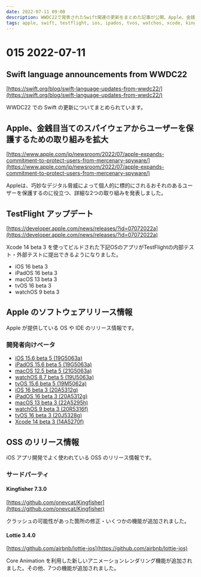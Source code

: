 ```yaml
---
date: 2022-07-11 09:00
description: WWDC22で発表されたSwift関連の更新をまとめた記事が公開、Apple、金銭目当てのスパイウェアからユーザーを保護するための取り組みを拡大、TestFlight アップデート、ほか
tags: apple, swift, testflight, ios, ipados, tvos, watchos, xcode, kingfisher, lottie
---
```

# 015 2022-07-11

## Swift language announcements from WWDC22

[https://swift.org/blog/swift-language-updates-from-wwdc22/](https://swift.org/blog/swift-language-updates-from-wwdc22/)

WWDC22 での Swift の更新についてまとめられています。

## Apple、金銭目当てのスパイウェアからユーザーを保護するための取り組みを拡大

[https://www.apple.com/jp/newsroom/2022/07/apple-expands-commitment-to-protect-users-from-mercenary-spyware/](https://www.apple.com/jp/newsroom/2022/07/apple-expands-commitment-to-protect-users-from-mercenary-spyware/)

Appleは、巧妙なデジタル脅威によって個人的に標的にされるおそれのあるユーザーを保護するのに役立つ、詳細な2つの取り組みを発表しました。 

## TestFlight アップデート
[https://developer.apple.com/news/releases/?id=07072022a](https://developer.apple.com/news/releases/?id=07072022a)

Xcode 14 beta 3 を使ってビルドされた下記OSのアプリがTestFlightの内部テスト・外部テストに提出できるようになりました。

- iOS 16 beta 3
- iPadOS 16 beta 3
- macOS 13 beta 3
- tvOS 16 beta 3
- watchOS 9 beta 3
## Apple のソフトウェアリリース情報

Apple が提供している OS や IDE のリリース情報です。
### 開発者向けベータ

- [iOS 15.6 beta 5 (19G5063a)](https://developer.apple.com/news/releases/?id=07052022e)
- [iPadOS 15.6 beta 5 (19G5063a)](https://developer.apple.com/news/releases/?id=07052022d)
- [macOS 12.5 beta 5 (21G5063a)](https://developer.apple.com/news/releases/?id=07052022c)
- [watchOS 8.7 beta 5 (19U5063a)](https://developer.apple.com/news/releases/?id=07052022b)
- [tvOS 15.6 beta 5 (19M5062a)](https://developer.apple.com/news/releases/?id=07052022a)
- [iOS 16 beta 3 (20A5312g)](https://developer.apple.com/news/releases/?id=07062022e)
- [iPadOS 16 beta 3 (20A5312g)](https://developer.apple.com/news/releases/?id=07062022d)
- [macOS 13 beta 3 (22A5295h)](https://developer.apple.com/news/releases/?id=07062022c)
- [watchOS 9 beta 3 (20R5316f)](https://developer.apple.com/news/releases/?id=07062022b)
- [tvOS 16 beta 3 (20J5328g)](https://developer.apple.com/news/releases/?id=07062022a)
- [Xcode 14 beta 3 (14A5270f)](https://developer.apple.com/news/releases/?id=07062022e)

## OSS のリリース情報

iOS アプリ開発でよく使われている OSS のリリース情報です。

### サードパーティ

#### Kingfisher 7.3.0

[https://github.com/onevcat/Kingfisher](https://github.com/onevcat/Kingfisher)

クラッシュの可能性があった箇所の修正・いくつかの機能が追加されました。

#### Lottie 3.4.0

[https://github.com/airbnb/lottie-ios](https://github.com/airbnb/lottie-ios)

Core Animation を利用した新しいアニメーションレンダリング機能が追加されました。その他、7つの機能が追加されました。
